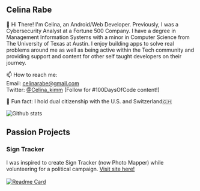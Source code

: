 ## Celina Rabe 


👋  Hi There! I'm Celina, an Android/Web Developer. Previously, I was a Cybersecurity Analyst at a Fortune 500 Company. I have a degree in Management Information Systems with a minor in Computer Science from The University of Texas at Austin. I enjoy building apps to solve real problems around me as well as being active within the Tech community and providing support and content for other self taught developers on their journey.

📫  How to reach me:  
Email: celinarabe@gmail.com  
Twitter: [@Celina_kimm](https://twitter.com/Celina_Kimm) (Follow for #100DaysOfCode content!)

👻 Fun fact: I hold dual citizenship with the U.S. and Switzerland🇨🇭

![Github stats](https://github-readme-stats.vercel.app/api?username=Celinarabe&show_icons=true&theme=tokyonight&count_private=true)

## Passion Projects

### Sign Tracker
I was inspired to create Sign Tracker (now Photo Mapper) while volunteering for a political campaign. [Visit site here!](https://sign-tracker-a5630.web.app/)
<br><br>
[![Readme Card](https://github-readme-stats.vercel.app/api/pin/?username=celinarabe&repo=sign-tracker)](https://github.com/Celinarabe/sign-tracker)


<!--
**Celinarabe/Celinarabe** is a ✨ _special_ ✨ repository because its `README.md` (this file) appears on your GitHub profile.

Here are some ideas to get you started:

- 🔭 I’m currently working on ...
- 🌱 I’m currently learning ...
- 👯 I’m looking to collaborate on ...
- 🤔 I’m looking for help with ...
- 💬 Ask me about ...
- 📫 How to reach me: ...
- 😄 Pronouns: ...
- ⚡ Fun fact: ...
-->
